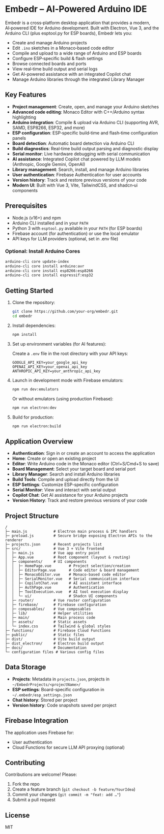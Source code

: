 # Embedr – AI‑Powered Arduino IDE

Embedr is a cross‑platform desktop application that provides a modern, AI‑powered IDE for Arduino development. Built with Electron, Vue 3, and the Arduino CLI (plus esptool.py for ESP boards), Embedr lets you:
  - Create and manage Arduino projects
  - Edit `.ino` sketches in a Monaco‑based code editor
  - Compile and upload to a wide range of Arduino and ESP boards
  - Configure ESP‑specific build & flash settings
  - Browse connected boards and ports
  - View real‑time build output and serial logs
  - Get AI-powered assistance with an integrated Copilot chat
  - Manage Arduino libraries through the integrated Library Manager

## Key Features

- **Project management**: Create, open, and manage your Arduino sketches
- **Advanced code editing**: Monaco Editor with C++/Arduino syntax highlighting
- **Arduino integration**: Compile & upload via Arduino CLI (supporting AVR, SAMD, ESP8266, ESP32, and more)
- **ESP configuration**: ESP‑specific build‑time and flash‑time configuration panels
- **Board detection**: Automatic board detection via Arduino CLI
- **Build diagnostics**: Real‑time build output parsing and diagnostic display
- **Serial monitor**: Live hardware debugging with serial communication
- **AI assistance**: Integrated Copilot chat powered by LLM models (Anthropic, Google Gemini, OpenAI)
- **Library management**: Search, install, and manage Arduino libraries
- **User authentication**: Firebase Authentication for user accounts
- **Version history**: Track and restore previous versions of your code
- **Modern UI**: Built with Vue 3, Vite, TailwindCSS, and shadcn‑ui components

## Prerequisites

- Node.js (v16+) and npm
- Arduino CLI installed and in your `PATH`
- Python 3 with `esptool.py` available in your `PATH` (for ESP boards)
- Firebase account (for authentication) or use the local emulator
- API keys for LLM providers (optional, set in .env file)

### Optional: Install Arduino Cores

```bash
arduino-cli core update-index
arduino-cli core install arduino:avr
arduino-cli core install esp8266:esp8266
arduino-cli core install espressif:esp32
```

## Getting Started

1. Clone the repository:

   ```bash
   git clone https://github.com/your-org/embedr.git
   cd embedr
   ```

2. Install dependencies:

   ```bash
   npm install
   ```

3. Set up environment variables (for AI features):
   
   Create a `.env` file in the root directory with your API keys:
   ```
   GOOGLE_API_KEY=your_google_api_key
   OPENAI_API_KEY=your_openai_api_key
   ANTHROPIC_API_KEY=your_anthropic_api_key
   ```

4. Launch in development mode with Firebase emulators:

   ```bash
   npm run dev:emulators
   ```

   Or without emulators (using production Firebase):

   ```bash
   npm run electron:dev
   ```

5. Build for production:

   ```bash
   npm run electron:build
   ```

## Application Overview

- **Authentication**: Sign in or create an account to access the application
- **Home**: Create or open an existing project
- **Editor**: Write Arduino code in the Monaco editor (Ctrl+S/Cmd+S to save)
- **Board Management**: Select your target board and serial port
- **Library Manager**: Search and install Arduino libraries
- **Build Tools**: Compile and upload directly from the UI
- **ESP Settings**: Customize ESP-specific configuration
- **Serial Monitor**: View and interact with serial output
- **Copilot Chat**: Get AI assistance for your Arduino projects
- **Version History**: Track and restore previous versions of your code

## Project Structure

```
/   
├─ main.js            # Electron main process & IPC handlers
├─ preload.js         # Secure bridge exposing Electron APIs to the renderer
├─ projects.json      # Recent projects list
├─ src/               # Vue 3 + Vite frontend
│  ├─ main.js         # Vue app entry point
│  ├─ App.vue         # Root component (layout & routing)
│  ├─ components/     # UI components 
│  │  ├─ HomePage.vue        # Project selection/creation
│  │  ├─ EditorPage.vue      # Code editor & board management
│  │  ├─ MonacoEditor.vue    # Monaco-based code editor
│  │  ├─ SerialMonitor.vue   # Serial communication interface
│  │  ├─ CopilotChat.vue     # AI assistant interface
│  │  ├─ AuthPage.vue        # Authentication
│  │  ├─ ToolExecution.vue   # AI tool execution display
│  │  └─ ui/                 # Shadcn UI components
│  ├─ router/         # Vue router configuration
│  ├─ firebase/       # Firebase configuration
│  ├─ composables/    # Vue composables
│  ├─ lib/            # Helper utilities
│  ├─ main/           # Main process code
│  ├─ assets/         # Static assets
│  └─ index.css       # Tailwind & global styles
├─ functions/         # Firebase Cloud Functions
├─ public/            # Static files
├─ dist/              # Vite build output
├─ dist_electron/     # Electron build output
├─ docs/              # Documentation
└─ configuration files # Various config files
```

## Data Storage

- **Projects**: Metadata in `projects.json`, projects in `~/EmbedrProjects/<projectName>/`
- **ESP settings**: Board-specific configuration in `~/.embedr/esp_settings.json`
- **Chat history**: Stored per project
- **Version history**: Code snapshots saved per project

## Firebase Integration

The application uses Firebase for:
- User authentication
- Cloud Functions for secure LLM API proxying (optional)

## Contributing

Contributions are welcome! Please:
1. Fork the repo
2. Create a feature branch (`git checkout -b feature/YourIdea`)
3. Commit your changes (`git commit -m "feat: add …"`)
4. Submit a pull request

## License

MIT
